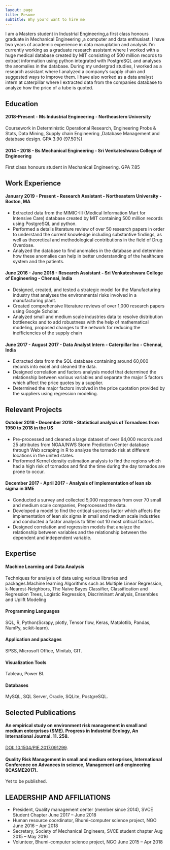 ```yaml
---
layout: page
title: Resume
subtitle: Why you'd want to hire me
---
```


I am a Masters student in Industrial Engineering,a first class honours graduate in Mechanical Engineering ,a computer and data enthusiast. I have two years of academic experience in data manuplation and analysis.I’m currently working as a graduate research assistant where I worked with a huge medical database created by MIT consisting of 500 million records to extract information using python integrated with PostgreSQL and analyses the anomalies in the database. During my undergrad studies, I worked as a research assistant where I analyzed a company’s supply chain and suggested ways to improve them. I have also worked as a data analyst intern at caterpillar where I extracted data from the companies database to analyze how the price of a tube is quoted. 

## Education

#### 2018-Present - Ms Industrial Engineering  - Northeastern University

 Coursework in  Deterministic Operational Research, Engineering Probs & Stats, Data Mining, Supply chain Engineering ,Database Management and database design. GPA 3.90 (97.50%)

#### 2014 - 2018 - Bs Mechanical Engineering - Sri Venkateshwara College of Engineering

First class honours student in Mechanical Engineering. GPA 7.85

## Work Experience

#### January 2019 - Present - Research Assistant - Northeastern University - Boston, MA

- Extracted data from the MIMIC-III (Medical Information Mart for Intensive Care) database created by MIT containing 500
million records using PostgreSQL and python.
- Performed a details literature review of over 50 research papers in order to understand the current knowledge including
substantive findings, as well as theoretical and methodological contributions in the field of Drug Overdose.
- Analyzed the database to find anomalies in the database and determine how these anomalies can help in better understanding
of the healthcare system and the patients.

#### June 2016 - June 2018 - Research Assistant - Sri Venkateshwara College of Engineering - Chennai, India

- Designed, created, and tested a strategic model for the Manufacturing industry that analyses the environmental risks
involved in a manufacturing plant.
- Created comprehensive literature reviews of over 1,000 research papers using Google Scholar.
- Analyzed small and medium scale industries data to resolve distribution bottlenecks and to add robustness with the help of
mathematical modeling, proposed changes to the network for reducing the inefficiencies of the supply chain

#### June 2017 - August 2017 - Data Analyst Intern - Caterpillar Inc - Chennai, India

- Extracted data from the SQL database containing around 60,000 records into excel and cleaned the data.
- Designed correlation and factors analysis model that determined the relationship between various variables and separate
the major 5 factors which affect the price quotes by a supplier.
- Determined the major factors involved in the price quotation provided by the suppliers using regression modeling.

## Relevant Projects

#### October 2018 - December 2018 - Statistical analysis of Tornadoes from 1950 to 2018 in the US

- Pre-processed and cleaned a large dataset of over 64,000 records and 25 attributes from NOAA/NWS Storm Prediction
Center database through Web scraping in R to analyze the tornado risk at different locations in the united states.
- Performed Kernel density estimation analysis to find the regions which had a high risk of tornados and find the time during
the day tornados are prone to occur. 

#### December 2017 - April 2017 - Analysis of implementation of lean six sigma in SME

- Conducted a survey and collected 5,000 responses from over 70 small and medium scale companies, Preprocessed the
data.
- Developed a model to find the critical success factor which affects the implementation of lean six sigma in small and
medium scale industries and conducted a factor analysis to filter out 10 most critical factors.
- Designed correlation and regression models that analyze the relationship between variables and the relationship between
the dependent and independent variable. 

## Expertise

#### Machine Learning and Data Analysis

Techniques for analysis of data using various libraries and packages.Machine learning Algorithms such as Multiple Linear
Regression, k-Nearest-Neighbors, The Naive Bayes
Classifier, Classification and
Regression Trees, Logistic Regression, Discriminant Analysis, Ensembles and Uplift
Modeling

#### Programming Languages

SQL, R, Python(Scrapy, plotly, Tensor flow, Keras, Matplotlib, Pandas, NumPy, scikit-learn).

#### Application and packages

SPSS, Microsoft Office, Minitab, GIT.

#### Visualization Tools

Tableau, Power BI.

#### Databases

MySQL, SQL Server, Oracle, SQLite, PostgreSQL.

## Selected Publications

#### An empirical study on environment risk management in small and medium enterprises (SME). Progress in Industrial Ecology, An International Journal. 11. 258.
[DOI: 10.1504/PIE.2017.091299](http://www.inderscience.com/offer.php?id=91299).

#### Quality Risk Management in small and medium enterprises, International Conference on Advances in science, Management and engineering (ICASME2017). 
Yet to be published.

## LEADERSHIP AND AFFILIATIONS

- President, Quality management center (member since 2014), SVCE Student Chapter June 2017 – June 2018
- Human resource coordinator, Bhumi-computer science project, NGO June 2016 – Apr 2018
- Secretary, Society of Mechanical Engineers, SVCE student chapter Aug 2015 – May 2016
- Volunteer, Bhumi-computer science project, NGO June 2015 – Apr 2018